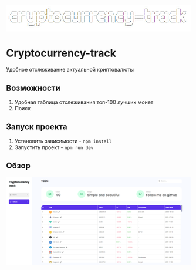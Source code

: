 ![logo](public/logo.png)

# Cryptocurrency-track

Удобное отслеживание актуальной криптовалюты

## Возможности

1. Удобная таблица отслеживания топ-100 лучших монет
2. Поиск

## Запуск проекта

1. Установить зависимости - `npm install`
2. Запустить проект - `npm run dev`

## Обзор

![review](public/forgit.png)
